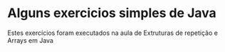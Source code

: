 # Alguns exercicios simples de Java

Estes exercícios foram executados na aula de Extruturas de repetição e Arrays em Java